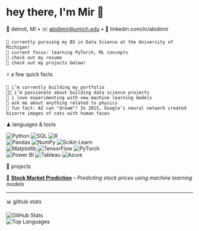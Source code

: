 # hey there, I'm Mir 👋 #

📍 detroit, MI • ✉️ abidimir@umich.edu • 🔗 linkedin.com/in/abidimir

    🌱 currently pursuing my BS in Data Science at the University of Michigan!
    🧐 current focus: learning PyTorch, ML concepts
    📙 check out my resume
    💬 check out my projects below!

⚡️ a few quick facts

    🔭 i’m currently building my portfolio
    👨‍💻 i’m passionate about building data science projects
    📝 i love experimenting with new machine learning models
    🔭 ask me about anything related to physics
    🎉 fun fact: AI can "dream"! In 2015, Google’s neural network created bizarre images of cats with human faces

♟ languages & tools

![Python](https://img.shields.io/badge/Python-3776AB?style=flat&logo=python&logoColor=white)  ![SQL](https://img.shields.io/badge/SQL-CC2927?style=flat&logo=postgresql&logoColor=white)  ![R](https://img.shields.io/badge/R-276DC3?style=flat&logo=r&logoColor=white)  
![Pandas](https://img.shields.io/badge/Pandas-150458?style=flat&logo=pandas&logoColor=white)  ![NumPy](https://img.shields.io/badge/Numpy-013243?style=flat&logo=numpy&logoColor=white)  ![Scikit-Learn](https://img.shields.io/badge/Scikit--Learn-F7931E?style=flat&logo=scikit-learn&logoColor=white)  
![Matplotlib](https://img.shields.io/badge/Matplotlib-11557C?style=flat&logo=python&logoColor=white)  ![TensorFlow](https://img.shields.io/badge/TensorFlow-FF6F00?style=flat&logo=tensorflow&logoColor=white)  ![PyTorch](https://img.shields.io/badge/PyTorch-EE4C2C?style=flat&logo=pytorch&logoColor=white)  
![Power BI](https://img.shields.io/badge/Power%20BI-F2C811?style=flat&logo=powerbi&logoColor=black)  ![Tableau](https://img.shields.io/badge/Tableau-E97627?style=flat&logo=tableau&logoColor=white)  ![Azure](https://img.shields.io/badge/Azure-0078D4?style=flat&logo=microsoft-azure&logoColor=white)  

📌 projects  

🔹 **[Stock Market Prediction](https://github.com/yourusername/project1)** – *Predicting stock prices using machine learning models*  

---

📊 github stats

![GitHub Stats](https://github-readme-stats.vercel.app/api?username=your-github-username&show_icons=true&hide=prs,issues&theme=gruvbox)  
![Top Languages](https://github-readme-stats.vercel.app/api/top-langs/?username=your-github-username&layout=compact&theme=gruvbox)

